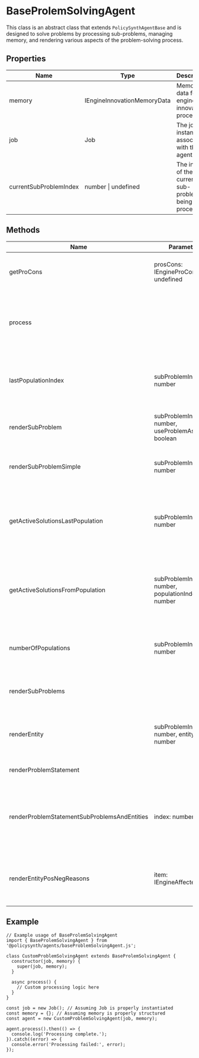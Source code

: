 # BaseProlemSolvingAgent

This class is an abstract class that extends `PolicySynthAgentBase` and is designed to solve problems by processing sub-problems, managing memory, and rendering various aspects of the problem-solving process.

## Properties

| Name                   | Type                                      | Description                                      |
|------------------------|-------------------------------------------|--------------------------------------------------|
| memory                 | IEngineInnovationMemoryData               | Memory data for the engine's innovation process. |
| job                    | Job                                       | The job instance associated with the agent.      |
| currentSubProblemIndex | number \| undefined                       | The index of the current sub-problem being processed. |

## Methods

| Name                                  | Parameters                                      | Return Type                  | Description                                                                                   |
|---------------------------------------|-------------------------------------------------|------------------------------|-----------------------------------------------------------------------------------------------|
| getProCons                            | prosCons: IEngineProCon[] \| undefined          | string[]                     | Returns descriptions of provided pros and cons.                                               |
| process                               |                                                 | Promise<void>                | Processes the current task. Throws an error if memory is not initialized.                     |
| lastPopulationIndex                   | subProblemIndex: number                         | number                       | Returns the index of the last population for a given sub-problem.                             |
| renderSubProblem                      | subProblemIndex: number, useProblemAsHeader: boolean | string                       | Renders a detailed view of a sub-problem.                                                     |
| renderSubProblemSimple                | subProblemIndex: number                         | string                       | Renders a simplified view of a sub-problem.                                                   |
| getActiveSolutionsLastPopulation      | subProblemIndex: number                         | IEngineSolution[]            | Returns active solutions from the last population of a given sub-problem.                     |
| getActiveSolutionsFromPopulation      | subProblemIndex: number, populationIndex: number | IEngineSolution[]            | Returns active solutions from a specified population of a given sub-problem.                  |
| numberOfPopulations                   | subProblemIndex: number                         | number                       | Returns the number of populations for a given sub-problem.                                    |
| renderSubProblems                     |                                                 | string                       | Renders a detailed view of all sub-problems.                                                  |
| renderEntity                          | subProblemIndex: number, entityIndex: number    | string                       | Renders details of an entity associated with a sub-problem.                                   |
| renderProblemStatement                |                                                 | string                       | Renders the problem statement.                                                                |
| renderProblemStatementSubProblemsAndEntities | index: number                                  | string                       | Renders the problem statement along with sub-problems and top affected entities.              |
| renderEntityPosNegReasons             | item: IEngineAffectedEntity                     | string                       | Renders positive and negative effects associated with an entity.                              |

## Example

```
// Example usage of BaseProlemSolvingAgent
import { BaseProlemSolvingAgent } from '@policysynth/agents/baseProblemSolvingAgent.js';

class CustomProblemSolvingAgent extends BaseProlemSolvingAgent {
  constructor(job, memory) {
    super(job, memory);
  }

  async process() {
    // Custom processing logic here
  }
}

const job = new Job(); // Assuming Job is properly instantiated
const memory = {}; // Assuming memory is properly structured
const agent = new CustomProblemSolvingAgent(job, memory);

agent.process().then(() => {
  console.log('Processing complete.');
}).catch((error) => {
  console.error('Processing failed:', error);
});
```